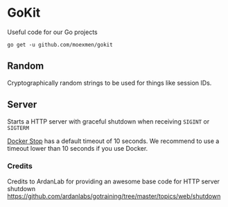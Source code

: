 # GoKit
Useful code for our Go projects

`go get -u github.com/moexmen/gokit`

## Random
Cryptographically random strings to be used for things like session IDs.

## Server
Starts a HTTP server with graceful shutdown when receiving `SIGINT` or `SIGTERM`

[Docker Stop](https://docs.docker.com/compose/reference/stop/) has a default timeout of 10 seconds. We recommend to use a timeout lower than 10 seconds if you use Docker.

### Credits
Credits to ArdanLab for providing an awesome base code for HTTP server shutdown https://github.com/ardanlabs/gotraining/tree/master/topics/web/shutdown
